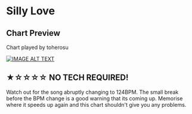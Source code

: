 # Silly Love

## Chart Preview

Chart played by toherosu

[![IMAGE ALT TEXT](http://img.youtube.com/vi/pZXkYhKCZOM/0.jpg)](https://youtu.be/pZXkYhKCZOM?t=94 "beatmania IIDX 27 HEROIC VERSE Silly Love SPA")

## ★☆☆☆☆ NO TECH REQUIRED!

Watch out for the song abruptly changing to 124BPM. The small break before the BPM change is a good warning that its coming up. Memorise where it speeds up again and this chart shouldn't give you any problems.

